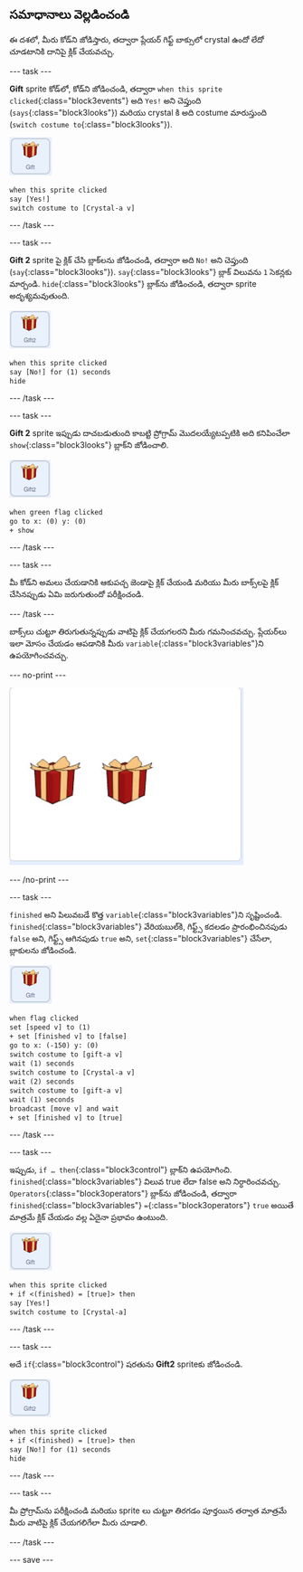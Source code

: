 ## సమాధానాలు వెల్లడించండి

ఈ దశలో, మీరు కోడ్‌ని జోడిస్తారు, తద్వారా ప్లేయర్ గిఫ్ట్ బాక్సులో crystal ఉందో లేదో చూడటానికి దానిపై క్లిక్ చేయవచ్చు.

--- task ---

**Gift** sprite కోడ్‌లో, కోడ్‌ని జోడించండి, తద్వారా `when this sprite clicked`{:class="block3events"} అది `Yes!` అని చెప్తుంది (`says`{:class="block3looks"}) మరియు crystal కి అది costume మారుస్తుంది (`switch costume to`{:class="block3looks"}).

![gift sprite యొక్క చిత్రం](images/gift-sprite.png)

```blocks3
when this sprite clicked
say [Yes!]
switch costume to [Crystal-a v]
```

--- /task ---

--- task ---

**Gift 2** sprite పై క్లిక్ చేసి బ్లాక్‌లను జోడించండి, తద్వారా అది `No!` అని చెప్తుంది (`say`{:class="block3looks"}). `say`{:class="block3looks"} బ్లాక్ విలువను `1` సెకన్లకు మార్చండి. `hide`{:class="block3looks"} బ్లాక్‌ను జోడించండి, తద్వారా sprite అదృశ్యమవుతుంది.

![gift2 sprite యొక్క చిత్రం](images/gift2-sprite.png)

```blocks3
when this sprite clicked
say [No!] for (1) seconds
hide
```

--- /task ---

--- task ---

**Gift 2** sprite ఇప్పుడు దాచబడుతుంది కాబట్టి ప్రోగ్రామ్ మొదలయ్యేటప్పటికి అది కనిపించేలా `show`{:class="block3looks"} బ్లాక్‌ని జోడించాలి.

![gift2 sprite యొక్క చిత్రం](images/gift2-sprite.png)

```blocks3
when green flag clicked
go to x: (0) y: (0)
+ show
```

--- /task ---

--- task ---

మీ కోడ్‌ని అమలు చేయడానికి ఆకుపచ్చ జెండాపై క్లిక్ చేయండి మరియు మీరు బాక్స్‌లపై క్లిక్ చేసినప్పుడు ఏమి జరుగుతుందో పరీక్షించండి.

--- /task ---

బాక్స్‌లు చుట్టూ తిరుగుతున్నప్పుడు వాటిపై క్లిక్ చేయగలరని మీరు గమనించవచ్చు. ప్లేయర్‌లు ఇలా మోసం చేయడం ఆపడానికి మీరు `variable`{:class="block3variables"}ని ఉపయోగించవచ్చు.

--- no-print ---

![యానిమేటెడ్ gif, గిఫ్టులు కదలిక ఆపడానికి ముందే వాటిపై క్లిక్ చేయడాన్ని చూపుతుంది](images/cheat.gif)

--- /no-print ---

--- task ---

`finished` అని పిలువబడే కొత్త `variable`{:class="block3variables"}ని సృష్టించండి. `finished`{:class="block3variables"} వేరియబుల్‌కి, గిఫ్ట్స్ కదలడం ప్రారంభించినపుడు `false` అని, గిఫ్ట్స్ ఆగినపుడు `true` అని, `set`{:class="block3variables"} చేసేలా, బ్లాకులను జోడించండి.

![gift sprite యొక్క చిత్రం](images/gift-sprite.png)

```blocks3
when flag clicked
set [speed v] to (1)
+ set [finished v] to [false]
go to x: (-150) y: (0)
switch costume to [gift-a v]
wait (1) seconds
switch costume to [Crystal-a v]
wait (2) seconds
switch costume to [gift-a v]
wait (1) seconds
broadcast [move v] and wait
+ set [finished v] to [true]
```

--- /task ---

--- task ---

ఇప్పుడు, `if … then`{:class="block3control"} బ్లాక్‌ని ఉపయోగించి. `finished`{:class="block3variables"} విలువ true లేదా false అని నిర్ధారించవచ్చు. `Operators`{:class="block3operators"} బ్లాక్‌ను జోడించండి, తద్వారా `finished`{:class="block3variables"} `=`{:class="block3operators"} `true` అయితే మాత్రమే క్లిక్ చేయడం వల్ల ఏదైనా ప్రభావం ఉంటుంది.

![gift sprite యొక్క చిత్రం](images/gift-sprite.png)

```blocks3
when this sprite clicked
+ if <(finished) = [true]> then
say [Yes!]
switch costume to [Crystal-a]
```

--- /task ---

--- task ---

అదే `if`{:class="block3control"} షరతును **Gift2** spriteకు జోడించండి.

![gift2 sprite యొక్క చిత్రం](images/gift2-sprite.png)

```blocks3
when this sprite clicked
+ if <(finished) = [true]> then
say [No!] for (1) seconds
hide
```

--- /task ---

--- task ---

మీ ప్రోగ్రామ్‌ను పరీక్షించండి మరియు sprite లు చుట్టూ తిరగడం పూర్తయిన తర్వాత మాత్రమే మీరు వాటిపై క్లిక్ చేయగలిగేలా మీరు చూడాలి.

--- /task ---

--- save ---
	




